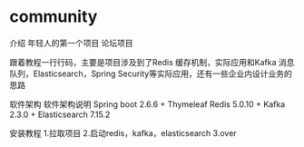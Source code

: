 # community
介绍
年轻人的第一个项目 论坛项目

跟着教程一行行码，主要是项目涉及到了Redis 缓存机制，实际应用和Kafka 消息队列，Elasticsearch，Spring Security等实际应用，还有一些企业内设计业务的思路

软件架构
软件架构说明  Spring boot 2.6.6 + Thymeleaf Redis 5.0.10 + Kafka 2.3.0 + Elasticsearch 7.15.2

安装教程
1.拉取项目
2.启动redis，kafka，elasticsearch 
3.over

